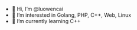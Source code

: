 - 👋 Hi, I’m @luowencai
- 👀 I’m interested in Golang, PHP, C++, Web, Linux
- 🌱 I’m currently learning C++

<!---
luowencai/luowencai is a ✨ special ✨ repository because its `README.md` (this file) appears on your GitHub profile.
You can click the Preview link to take a look at your changes.
--->
